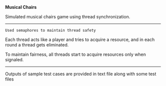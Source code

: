 **Musical Chairs**

Simulated musical chairs game using thread synchronization.

------

``Used semaphores to maintain thread safety``

Each thread acts like a player and tries to acquire a resource, and in each round a thread gets eliminated.

To maintain fairness, all threads start to acquire resources only when signaled.

------
Outputs of sample test cases are provided in text file along with some test files
